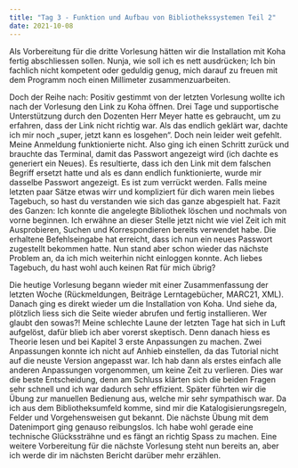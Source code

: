 ```yaml
---
title: "Tag 3 - Funktion und Aufbau von Bibliothekssystemen Teil 2"
date: 2021-10-08
---
```


Als Vorbereitung für die dritte Vorlesung hätten wir die Installation mit Koha fertig abschliessen sollen. Nunja, wie soll ich es nett ausdrücken; Ich bin fachlich nicht kompetent oder geduldig genug, mich darauf zu freuen mit dem Programm noch einen Millimeter zusammenzuarbeiten. 

Doch der Reihe nach: Positiv gestimmt von der letzten Vorlesung wollte ich nach der Vorlesung den Link zu Koha öffnen. Drei Tage und supportische Unterstützung durch den Dozenten Herr Meyer hatte es gebraucht, um zu erfahren, dass der Link nicht richtig war. Als das endlich geklärt war, dachte ich mir noch „super, jetzt kann es losgehen“. Doch nein leider weit gefehlt. Meine Anmeldung funktionierte nicht. Also ging ich einen Schritt zurück und brauchte das Terminal, damit das Passwort angezeigt wird (ich dachte es generiert ein Neues). Es resultierte, dass ich den Link mit dem falschen Begriff ersetzt hatte und als es dann endlich funktionierte, wurde mir dasselbe Passwort angezeigt. Es ist zum verrückt werden. Falls meine letzten paar Sätze etwas wirr und kompliziert für dich waren mein liebes Tagebuch, so hast du verstanden wie sich das ganze abgespielt hat.
Fazit des Ganzen: Ich konnte die angelegte Bibliothek löschen und nochmals von vorne beginnen. Ich erwähne an dieser Stelle jetzt nicht wie viel Zeit ich mit Ausprobieren, Suchen und Korrespondieren bereits verwendet habe. Die erhaltene Befehlseingabe hat erreicht, dass ich nun ein neues Passwort zugestellt bekommen hatte. Nun stand aber schon wieder das nächste Problem an, da ich mich weiterhin nicht einloggen konnte. 
Ach liebes Tagebuch, du hast wohl auch keinen Rat für mich übrig? 

Die heutige Vorlesung begann wieder mit einer Zusammenfassung der letzten Woche (Rückmeldungen, Beiträge Lerntagebücher, MARC21, XML). Danach ging es direkt wieder um die Installation von Koha. Und siehe da, plötzlich liess sich die Seite wieder abrufen und fertig installieren. Wer glaubt den sowas?! Meine schlechte Laune der letzten Tage hat sich in Luft aufgelöst, dafür blieb ich aber vorerst skeptisch. 
Denn danach hiess es Theorie lesen und bei Kapitel 3 erste Anpassungen zu machen. Zwei Anpassungen konnte ich nicht auf Anhieb einstellen, da das Tutorial nicht auf die neuste Version angepasst war. Ich hab dann als erstes einfach alle anderen Anpassungen vorgenommen, um keine Zeit zu verlieren. Dies war die beste Entscheidung, denn am Schluss klärten sich die beiden Fragen sehr schnell und ich war dadurch sehr effizient. 
Später führten wir die Übung zur manuellen Bedienung aus, welche mir sehr sympathisch war. Da ich aus dem Bibliotheksumfeld komme, sind mir die Katalogisierungsregeln, Felder und Vorgehensweisen gut bekannt. Die nächste Übung mit dem Datenimport ging genauso reibungslos. Ich habe wohl gerade eine technische Glückssträhne und es fängt an richtig Spass zu machen. Eine weitere Vorbereitung für die nächste Vorlesung steht nun bereits an, aber ich werde dir im nächsten Bericht darüber mehr erzählen. 
